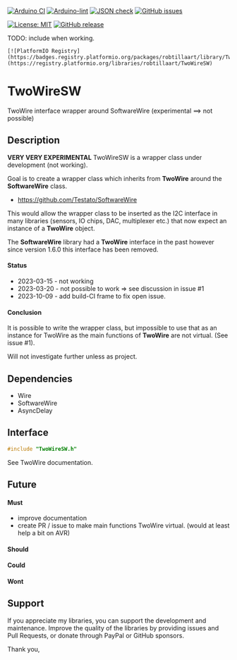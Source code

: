 
[![Arduino CI](https://github.com/RobTillaart/TwoWireSW/workflows/Arduino%20CI/badge.svg)](https://github.com/marketplace/actions/arduino_ci)
[![Arduino-lint](https://github.com/RobTillaart/TwoWireSW/actions/workflows/arduino-lint.yml/badge.svg)](https://github.com/RobTillaart/TwoWireSW/actions/workflows/arduino-lint.yml)
[![JSON check](https://github.com/RobTillaart/TwoWireSW/actions/workflows/jsoncheck.yml/badge.svg)](https://github.com/RobTillaart/TwoWireSW/actions/workflows/jsoncheck.yml)
[![GitHub issues](https://img.shields.io/github/issues/RobTillaart/TwoWireSW.svg)](https://github.com/RobTillaart/TwoWireSW/issues)

[![License: MIT](https://img.shields.io/badge/license-MIT-green.svg)](https://github.com/RobTillaart/TwoWireSW/blob/master/LICENSE)
[![GitHub release](https://img.shields.io/github/release/RobTillaart/TwoWireSW.svg?maxAge=3600)](https://github.com/RobTillaart/TwoWireSW/releases)

TODO: include when working.
```
[![PlatformIO Registry](https://badges.registry.platformio.org/packages/robtillaart/library/TwoWireSW.svg)](https://registry.platformio.org/libraries/robtillaart/TwoWireSW)
```


# TwoWireSW

TwoWire interface wrapper around SoftwareWire (experimental ==> not possible)


## Description

**VERY VERY EXPERIMENTAL**
TwoWireSW is a wrapper class under development (not working).

Goal is to create a wrapper class which inherits from **TwoWire** 
around the **SoftwareWire** class.

- https://github.com/Testato/SoftwareWire

This would allow the wrapper class to be inserted as the I2C interface
in many libraries (sensors, IO chips, DAC, multiplexer etc.) that now expect
an instance of a **TwoWire** object.


The **SoftwareWire** library had a **TwoWire** interface in the past 
however since version 1.6.0 this interface has been removed.


#### Status

- 2023-03-15 - not working
- 2023-03-20 - not possible to work => see discussion in issue #1
- 2023-10-09 - add build-CI frame to fix open issue.


#### Conclusion

It is possible to write the wrapper class, but impossible to use that as an instance
for TwoWire as the main functions of **TwoWire** are not virtual. (See issue #1).

Will not investigate further unless as project.


## Dependencies

- Wire
- SoftwareWire
- AsyncDelay


## Interface

```cpp
#include "TwoWireSW.h"
```

See TwoWire documentation.


## Future

#### Must

- improve documentation
- create PR / issue to make main functions TwoWire virtual.
  (would at least help a bit on AVR)

#### Should

#### Could

#### Wont


## Support

If you appreciate my libraries, you can support the development and maintenance.
Improve the quality of the libraries by providing issues and Pull Requests, or
donate through PayPal or GitHub sponsors.

Thank you,



